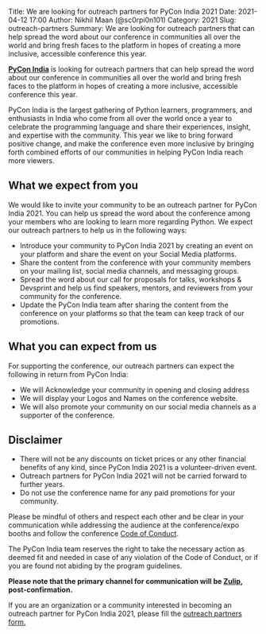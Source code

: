 Title: We are looking for outreach partners for PyCon India 2021
Date: 2021-04-12 17:00
Author: Nikhil Maan (@sc0rpi0n101)
Category: 2021
Slug: outreach-partners
Summary: We are looking for outreach partners that can help spread the word about our conference in communities all over the world and bring fresh faces to the platform in hopes of creating a more inclusive, accessible conference this year.

[**PyCon India**](https://in.pycon.org/2021/) is looking for outreach partners that can help spread the word about our conference in communities all over the world and bring fresh faces to the platform in hopes of creating a more inclusive, accessible conference this year.

PyCon India is the largest gathering of Python learners, programmers, and enthusiasts in India who come from all over the world once a year to celebrate the programming language and share their experiences, insight, and expertise with the community. This year we like to bring forward positive change, and make the conference even more inclusive by bringing forth combined efforts of our communities in helping PyCon India reach more viewers.

## What we expect from you

We would like to invite your community to be an outreach partner for PyCon India 2021. You can help us spread the word about the conference among your members who are looking to learn more regarding Python. We expect our outreach partners to help us in the following ways:

* Introduce your community to PyCon India 2021 by creating an event on your platform and share the event on your Social Media platforms.
* Share the content from the conference with your community members on your mailing list, social media channels, and messaging groups.
* Spread the word about our call for proposals for talks, workshops & Devsprint and help us find speakers, mentors, and reviewers from your community for the conference.
* Update the PyCon India team after sharing the content from the conference on your platforms so that the team can keep track of our promotions.

## What you can expect from us

For supporting the conference, our outreach partners can expect the following in return from PyCon India:

* We will Acknowledge your community in opening and closing address
* We will display your Logos and Names on the conference website.
* We will also promote your community on our social media channels as a supporter of the conference.

## Disclaimer

* There will not be any discounts on ticket prices or any other financial benefits of any kind, since PyCon India 2021 is a volunteer-driven event.  
* Outreach partners for PyCon India 2021 will not be carried forward to further years.  
* Do not use the conference name for any paid promotions for your community.

Please be mindful of others and respect each other and be clear in your communication while addressing the audience at the conference/expo booths and follow the conference [Code of Conduct](https://in.pycon.org/2021/coc.html).

The PyCon India team reserves the right to take the necessary action as deemed fit and needed in case of any violation of the Code of Conduct, or if you are found not abiding by the program guidelines.

**Please note that the primary channel for communication will be [Zulip](https://pyconindia.zulipchat.com/), post-confirmation.**

If you are an organization or a community interested in becoming an outreach partner for PyCon India 2021, please fill the [outreach partners form.](https://forms.gle/7NkLhwJMmAow77a17)
